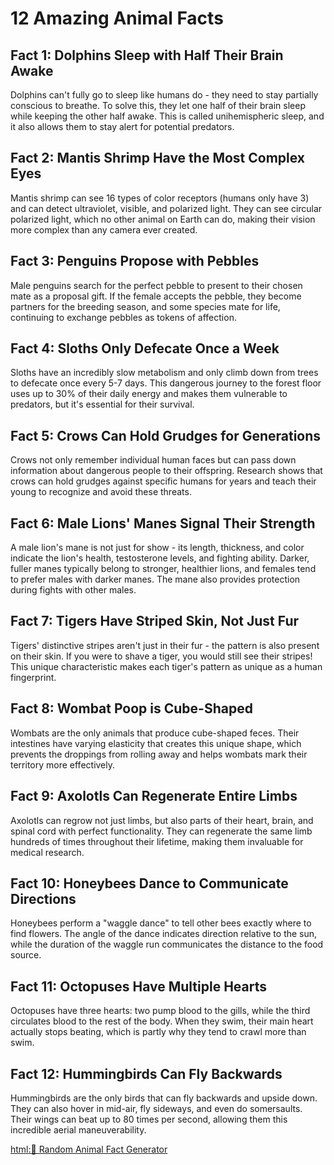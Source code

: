 # 12 Amazing Animal Facts

## Fact 1: Dolphins Sleep with Half Their Brain Awake

Dolphins can't fully go to sleep like humans do - they need to stay partially conscious to breathe. To solve this, they let one half of their brain sleep while keeping the other half awake. This is called unihemispheric sleep, and it also allows them to stay alert for potential predators.

## Fact 2: Mantis Shrimp Have the Most Complex Eyes

Mantis shrimp can see 16 types of color receptors (humans only have 3) and can detect ultraviolet, visible, and polarized light. They can see circular polarized light, which no other animal on Earth can do, making their vision more complex than any camera ever created.

## Fact 3: Penguins Propose with Pebbles

Male penguins search for the perfect pebble to present to their chosen mate as a proposal gift. If the female accepts the pebble, they become partners for the breeding season, and some species mate for life, continuing to exchange pebbles as tokens of affection.

## Fact 4: Sloths Only Defecate Once a Week

Sloths have an incredibly slow metabolism and only climb down from trees to defecate once every 5-7 days. This dangerous journey to the forest floor uses up to 30% of their daily energy and makes them vulnerable to predators, but it's essential for their survival.

## Fact 5: Crows Can Hold Grudges for Generations

Crows not only remember individual human faces but can pass down information about dangerous people to their offspring. Research shows that crows can hold grudges against specific humans for years and teach their young to recognize and avoid these threats.

## Fact 6: Male Lions' Manes Signal Their Strength

A male lion's mane is not just for show - its length, thickness, and color indicate the lion's health, testosterone levels, and fighting ability. Darker, fuller manes typically belong to stronger, healthier lions, and females tend to prefer males with darker manes. The mane also provides protection during fights with other males.

## Fact 7: Tigers Have Striped Skin, Not Just Fur

Tigers' distinctive stripes aren't just in their fur - the pattern is also present on their skin. If you were to shave a tiger, you would still see their stripes! This unique characteristic makes each tiger's pattern as unique as a human fingerprint.

## Fact 8: Wombat Poop is Cube-Shaped

Wombats are the only animals that produce cube-shaped feces. Their intestines have varying elasticity that creates this unique shape, which prevents the droppings from rolling away and helps wombats mark their territory more effectively.

## Fact 9: Axolotls Can Regenerate Entire Limbs

Axolotls can regrow not just limbs, but also parts of their heart, brain, and spinal cord with perfect functionality. They can regenerate the same limb hundreds of times throughout their lifetime, making them invaluable for medical research.

## Fact 10: Honeybees Dance to Communicate Directions

Honeybees perform a "waggle dance" to tell other bees exactly where to find flowers. The angle of the dance indicates direction relative to the sun, while the duration of the waggle run communicates the distance to the food source.

## Fact 11: Octopuses Have Multiple Hearts

Octopuses have three hearts: two pump blood to the gills, while the third circulates blood to the rest of the body. When they swim, their main heart actually stops beating, which is partly why they tend to crawl more than swim.

## Fact 12: Hummingbirds Can Fly Backwards

Hummingbirds are the only birds that can fly backwards and upside down. They can also hover in mid-air, fly sideways, and even do somersaults. Their wings can beat up to 80 times per second, allowing them this incredible aerial maneuverability.

[html:🎲 Random Animal Fact Generator](resources/html/utilities/random-animal-facts/index.html)